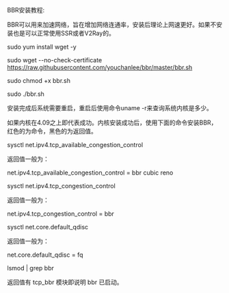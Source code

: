 BBR安装教程:

BBR可以用来加速网络，旨在增加网络连通率，安装后理论上网速更好。如果不安装也是可以正常使用SSR或者V2Ray的。

sudo yum install wget -y

sudo wget --no-check-certificate https://raw.githubusercontent.com/youchanlee/bbr/master/bbr.sh 

sudo chmod +x bbr.sh

sudo ./bbr.sh

安装完成后系统需要重启，重启后使用命令uname -r来查询系统内核是多少。

如果内核在4.09之上即代表成功。内核安装成功后，使用下面的命令安装BBR，红色的为命令，黑色的为返回值。

sysctl net.ipv4.tcp_available_congestion_control

返回值一般为：

net.ipv4.tcp_available_congestion_control = bbr cubic reno

sysctl net.ipv4.tcp_congestion_control

返回值一般为：

net.ipv4.tcp_congestion_control = bbr

sysctl net.core.default_qdisc

返回值一般为：

net.core.default_qdisc = fq

lsmod | grep bbr

返回值有 tcp_bbr 模块即说明 bbr 已启动。

